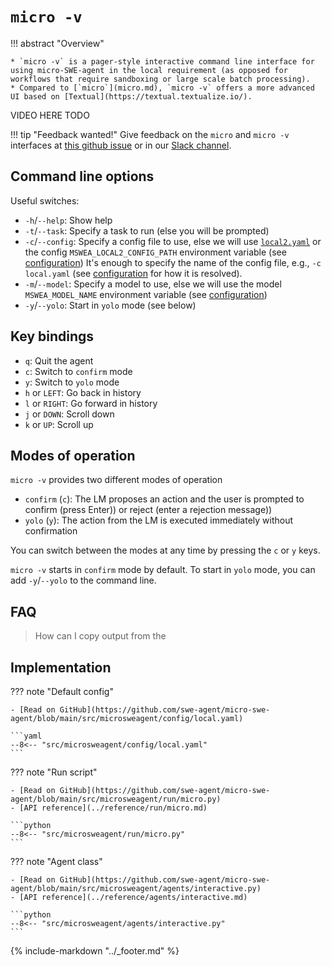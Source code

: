 # `micro -v`

!!! abstract "Overview"

    * `micro -v` is a pager-style interactive command line interface for using micro-SWE-agent in the local requirement (as opposed for workflows that require sandboxing or large scale batch processing).
    * Compared to [`micro`](micro.md), `micro -v` offers a more advanced UI based on [Textual](https://textual.textualize.io/).

VIDEO HERE TODO

!!! tip "Feedback wanted!"
    Give feedback on the `micro` and `micro -v` interfaces at [this github issue](https://github.com/swe-agent/micro-swe-agent/issues/161)
    or in our [Slack channel](https://join.slack.com/t/swe-bench/shared_invite/zt-36pj9bu5s-o3_yXPZbaH2wVnxnss1EkQ).

## Command line options

Useful switches:

- `-h`/`--help`: Show help
- `-t`/`--task`: Specify a task to run (else you will be prompted)
- `-c`/`--config`: Specify a config file to use, else we will use [`local2.yaml`](https://github.com/swe-agent/micro-swe-agent/blob/main/src/microsweagent/config/local2.yaml) or the config `MSWEA_LOCAL2_CONFIG_PATH` environment variable (see [configuration](../advanced/configuration.md))
  It's enough to specify the name of the config file, e.g., `-c local.yaml` (see [configuration](../advanced/configuration.md) for how it is resolved).
- `-m`/`--model`: Specify a model to use, else we will use the model `MSWEA_MODEL_NAME` environment variable (see [configuration](../advanced/configuration.md))
- `-y`/`--yolo`: Start in `yolo` mode (see below)

## Key bindings

- `q`: Quit the agent
- `c`: Switch to `confirm` mode
- `y`: Switch to `yolo` mode
- `h` or `LEFT`: Go back in history
- `l` or `RIGHT`: Go forward in history
- `j` or `DOWN`: Scroll down
- `k` or `UP`: Scroll up

## Modes of operation

`micro -v` provides two different modes of operation

- `confirm` (`c`): The LM proposes an action and the user is prompted to confirm (press Enter)) or reject (enter a rejection message))
- `yolo` (`y`): The action from the LM is executed immediately without confirmation

You can switch between the modes at any time by pressing the `c` or `y` keys.

`micro -v` starts in `confirm` mode by default. To start in `yolo` mode, you can add `-y`/`--yolo` to the command line.

## FAQ

> How can I copy output from the

## Implementation

??? note "Default config"

    - [Read on GitHub](https://github.com/swe-agent/micro-swe-agent/blob/main/src/microsweagent/config/local.yaml)

    ```yaml
    --8<-- "src/microsweagent/config/local.yaml"
    ```

??? note "Run script"

    - [Read on GitHub](https://github.com/swe-agent/micro-swe-agent/blob/main/src/microsweagent/run/micro.py)
    - [API reference](../reference/run/micro.md)

    ```python
    --8<-- "src/microsweagent/run/micro.py"
    ```

??? note "Agent class"

    - [Read on GitHub](https://github.com/swe-agent/micro-swe-agent/blob/main/src/microsweagent/agents/interactive.py)
    - [API reference](../reference/agents/interactive.md)

    ```python
    --8<-- "src/microsweagent/agents/interactive.py"
    ```

{% include-markdown "../_footer.md" %}
